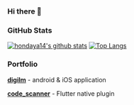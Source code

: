 ### Hi there 👋


### GitHub Stats

[![hondaya14's github stats](https://github-readme-stats.vercel.app/api?username=hondaya14&line_height=21&show_icons=true&theme=vue&hide_border=true)](https://github.com/anuraghazra/github-readme-stats)
[![Top Langs](https://github-readme-stats.vercel.app/api/top-langs/?username=hondaya14&line_height=21&show_icons=true&theme=vue&hide_border=true)](https://github.com/anuraghazra/github-readme-stats)

### Portfolio
<b>[digilm](https://sites.google.com/view/digilm/home)</b> - android & iOS application

<b>[code_scanner](https://github.com/hondaya14/code_scanner)</b> - Flutter native plugin
